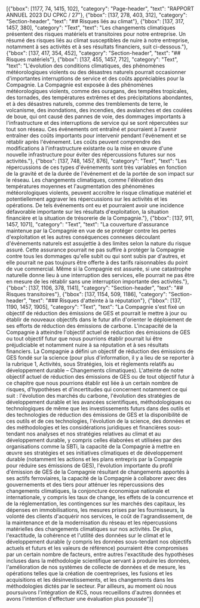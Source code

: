 [{"bbox": [1177, 74, 1415, 102], "category": "Page-header", "text": "RAPPORT ANNUEL 2023 DU CPKC / 27"}, {"bbox": [137, 278, 403, 312], "category": "Section-header", "text": "## Risques liés au climat"}, {"bbox": [137, 317, 1457, 380], "category": "Text", "text": "Les changements climatiques présentent des risques matériels et transitoires pour notre entreprise. Un résumé des risques liés au climat susceptibles de nuire à notre entreprise, notamment à ses activités et à ses résultats financiers, suit ci-dessous."}, {"bbox": [137, 417, 354, 452], "category": "Section-header", "text": "## Risques matériels"}, {"bbox": [137, 455, 1457, 712], "category": "Text", "text": "L'évolution des conditions climatiques, des phénomènes météorologiques violents ou des désastres naturels pourrait occasionner d'importantes interruptions de service et des coûts appréciables pour la Compagnie. La Compagnie est exposée à des phénomènes météorologiques violents, comme des ouragans, des tempêtes tropicales, des tornades, des températures extrêmes et des précipitations abondantes, et à des désastres naturels, comme des tremblements de terre, le volcanisme, des inondations, des incendies, des avalanches et des coulées de boue, qui ont causé des pannes de voie, des dommages importants à l'infrastructure et des interruptions de service qui se sont répercutées sur tout son réseau. Ces événements ont entraîné et pourraient à l'avenir entraîner des coûts importants pour intervenir pendant l'événement et se rétablir après l'événement. Les coûts peuvent comprendre des modifications à l'infrastructure existante ou la mise en œuvre d'une nouvelle infrastructure pour éviter des répercussions futures sur nos activités."}, {"bbox": [137, 748, 1457, 876], "category": "Text", "text": "Les répercussions de ces types d'événements sont très variables en fonction de la gravité et de la durée de l'événement et de la portée de son impact sur le réseau. Les changements climatiques, comme l'élévation des températures moyennes et l'augmentation des phénomènes météorologiques violents, peuvent accroître le risque climatique matériel et potentiellement aggraver les répercussions sur les activités et les opérations. De tels événements ont eu et pourraient avoir une incidence défavorable importante sur les résultats d'exploitation, la situation financière et la situation de trésorerie de la Compagnie."}, {"bbox": [137, 911, 1457, 1071], "category": "Text", "text": "La couverture d'assurance maintenue par la Compagnie en vue de se protéger contre les pertes d'exploitation et les autres conséquences connexes découlant d'événements naturels est assujettie à des limites selon la nature du risque assuré. Cette assurance pourrait ne pas suffire à protéger la Compagnie contre tous les dommages qu'elle subit ou qui sont subis par d'autres, et elle pourrait ne pas toujours être offerte à des tarifs raisonnables du point de vue commercial. Même si la Compagnie est assurée, si une catastrophe naturelle donne lieu à une interruption des services, elle pourrait ne pas être en mesure de les rétablir sans une interruption importante des activités."}, {"bbox": [137, 1106, 378, 1141], "category": "Section-header", "text": "## Risques transitoires"}, {"bbox": [137, 1154, 509, 1186], "category": "Section-header", "text": "### Risques d'atteinte à la réputation"}, {"bbox": [137, 1190, 1457, 1905], "category": "Text", "text": "La Compagnie s'est fixé un objectif de réduction des émissions de GES et pourrait le mettre à jour ou établir de nouveaux objectifs dans le futur afin d'orienter le déploiement de ses efforts de réduction des émissions de carbone. L'incapacité de la Compagnie à atteindre l'objectif actuel de réduction des émissions de GES ou tout objectif futur que nous pourrions établir pourrait lui être préjudiciable et notamment nuire à sa réputation et à ses résultats financiers. La Compagnie a défini un objectif de réduction des émissions de GES fondé sur la science (pour plus d'information, il y a lieu de se reporter à la rubrique 1, Activités, sous Stratégies, lois et règlements relatifs au développement durable – Changements climatiques). L'atteinte de notre objectif actuel de réduction des émissions de GES ou de tout objectif futur à ce chapitre que nous pourrions établir est liée à un certain nombre de risques, d'hypothèses et d'incertitudes qui concernent notamment ce qui suit : l'évolution des marchés du carbone, l'évolution des stratégies de développement durable et les avancées scientifiques, méthodologiques ou technologiques de même que les investissements futurs dans des outils et des technologies de réduction des émissions de GES et la disponibilité de ces outils et de ces technologies, l'évolution de la science, des données et des méthodologies et les considérations juridiques et financières sous-tendant nos analyses et nos stratégies relatives au climat et au développement durable, y compris celles élaborées et utilisées par des organisations comme la SBTi, la capacité de la Compagnie à mettre en œuvre ses stratégies et ses initiatives climatiques et de développement durable (notamment les actions et les plans entrepris par la Compagnie pour réduire ses émissions de GES), l'évolution importante du profil d'émission de GES de la Compagnie résultant de changements apportés à ses actifs ferroviaires, la capacité de la Compagnie à collaborer avec des gouvernements et des tiers pour atténuer les répercussions des changements climatiques, la conjoncture économique nationale et internationale, y compris les taux de change, les effets de la concurrence et de la réglementation, les contingences sur les marchés des capitaux, les dépenses en immobilisations, les mesures prises par les fournisseurs, la volonté des clients d'acquérir nos services, le coût de l'agrandissement, de la maintenance et de la modernisation du réseau et les répercussions matérielles des changements climatiques sur nos activités. De plus, l'exactitude, la cohérence et l'utilité des données sur le climat et le développement durable (y compris les données sous-tendant nos objectifs actuels et futurs et les valeurs de référence) pourraient être compromises par un certain nombre de facteurs, entre autres l'exactitude des hypothèses incluses dans la méthodologie scientifique servant à produire les données, l'amélioration de nos systèmes de collecte de données et de mesure, les opérations telles que la création de coentreprises, les fusions et les acquisitions et les désinvestissements, et les changements dans les méthodologies dictés par le secteur. Par ailleurs, au moment où nous poursuivons l'intégration de KCS, nous recueillons d'autres données et avons l'intention d'effectuer une évaluation plus poussée"}]